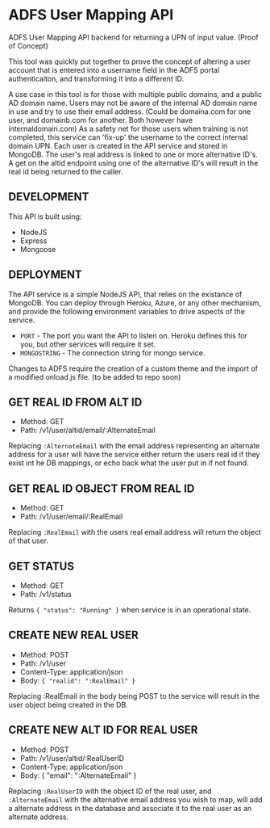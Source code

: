 # ADFS User Mapping API
ADFS User Mapping API backend for returning a UPN of input value. (Proof of Concept)

This tool was quickly put together to prove the concept of altering a user account that is entered into a username field in the ADFS portal authenticaiton, and transforming it into a different ID.

A use case in this tool is for those with multiple public domains, and a public AD domain name. Users may not be aware of the internal AD domain name in use and try to use their email address. (Could be domaina.com for one user, and domainb.com for another. Both however have internaldomain.com) As a safety net for those users when training is not completed, this service can 'fix-up' the username to the correct internal domain UPN. Each user is created in the API service and stored in MongoDB. The user's real address is linked to one or more alternative ID's. A get on the altid endpoint using one of the alternative ID's will result in the real id being returned to the caller.

## DEVELOPMENT
This API is built using:

* NodeJS
* Express
* Mongoose


## DEPLOYMENT
The API service is a simple NodeJS API, that relies on the existance of MongoDB. You can deploy through Heroku, Azure, or any other mechanism, and provide the following environment variables to drive aspects of the service.

* `PORT` - The port you want the API to listen on. Heroku defines this for you, but other services will require it set.
* `MONGOSTRING` - The connection string for mongo service.

Changes to ADFS require the creation of a custom theme and the import of a modified onload.js file. (to be added to repo soon)

## GET REAL ID FROM ALT ID

* Method: GET
* Path: /v1/user/altid/email/:AlternateEmail

Replacing `:AlternateEmail` with the email address representing an alternate address for a user will have the service either return the users real id if they exist int he DB mappings, or echo back what the user put in if not found.

## GET REAL ID OBJECT FROM REAL ID

* Method: GET
* Path: /v1/user/email/:RealEmail

Replacing `:RealEmail` with the users real email address will return the object of that user.

## GET STATUS

* Method: GET
* Path: /v1/status

Returns `{ "status": "Running" }` when service is in an operational state.

## CREATE NEW REAL USER

* Method: POST
* Path: /v1/user
* Content-Type: application/json
* Body: `{ "realid": ":RealEmail" }`

Replacing :RealEmail in the body being POST to the service will result in the user object being created in the DB.

## CREATE NEW ALT ID FOR REAL USER

* Method: POST
* Path: /v1/user/altid/:RealUserID
* Content-Type: application/json
* Body: { "email": ":AlternateEmail" }

Replacing `:RealUserID` with the object ID of the real user, and `:AlternateEmail` with the alternative email address you wish to map, will add a alternate address in the database and associate it to the real user as an alternate address.

